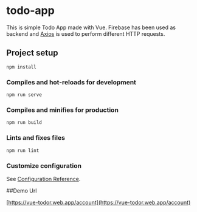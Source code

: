 # todo-app

This is simple Todo App made with Vue. Firebase has been used as backend and [Axios](https://github.com/axios/axios) is used to perform different HTTP requests.

## Project setup

```
npm install
```

### Compiles and hot-reloads for development

```
npm run serve
```

### Compiles and minifies for production

```
npm run build
```

### Lints and fixes files

```
npm run lint
```

### Customize configuration

See [Configuration Reference](https://cli.vuejs.org/config/).

##Demo Url

[https://vue-todor.web.app/account](https://vue-todor.web.app/account)

